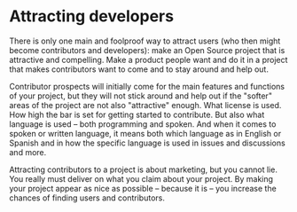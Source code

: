 # Attracting developers

There is only one main and foolproof way to attract users (who then might
become contributors and developers): make an Open Source project that is
attractive and compelling. Make a product people want and do it in a project
that makes contributors want to come and to stay around and help out.

Contributor prospects will initially come for the main features and functions
of your project, but they will not stick around and help out if the "softer"
areas of the project are not also "attractive" enough. What license is
used. How high the bar is set for getting started to contribute. But also what
language is used – both programming and spoken. And when it comes to spoken or
written language, it means both which language as in English or Spanish and in
how the specific language is used in issues and discussions and more.

Attracting contributors to a project is about marketing, but you cannot
lie. You really must deliver on what you claim about your project. By making
your project appear as nice as possible – because it is – you increase the
chances of finding users and contributors.
